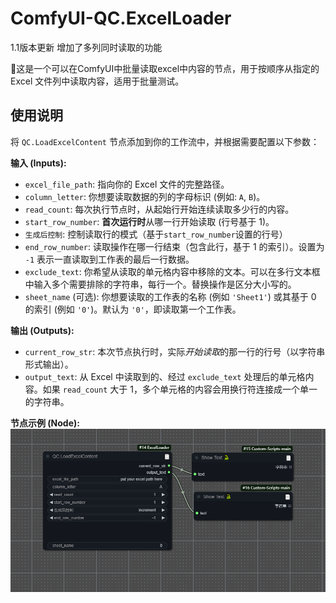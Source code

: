 # ComfyUI-QC.ExcelLoader

1.1版本更新
增加了多列同时读取的功能


🚀这是一个可以在ComfyUI中批量读取excel中内容的节点，用于按顺序从指定的 Excel 文件列中读取内容，适用于批量测试。

## 使用说明

将 `QC.LoadExcelContent` 节点添加到你的工作流中，并根据需要配置以下参数：

**输入 (Inputs):**

*   `excel_file_path`: 指向你的 Excel 文件的完整路径。
*   `column_letter`: 你想要读取数据的列的字母标识 (例如: `A`, `B`)。
*   `read_count`: 每次执行节点时，从起始行开始连续读取多少行的内容。
*   `start_row_number`: **首次运行时**从哪一行开始读取 (行号基于 1)。
*   `生成后控制`: 控制读取行的模式（基于`start_row_number`设置的行号）
*   `end_row_number`: 读取操作在哪一行结束（包含此行，基于 1 的索引）。设置为 `-1` 表示一直读取到工作表的最后一行数据。
*   `exclude_text`: 你希望从读取的单元格内容中移除的文本。可以在多行文本框中输入多个需要排除的字符串，每行一个。替换操作是区分大小写的。
*   `sheet_name` (可选): 你想要读取的工作表的名称 (例如 `'Sheet1'`) 或其基于 0 的索引 (例如 `'0'`)。默认为 `'0'`，即读取第一个工作表。

**输出 (Outputs):**

*   `current_row_str`: 本次节点执行时，实际*开始读取*的那一行的行号（以字符串形式输出）。
*   `output_text`: 从 Excel 中读取到的、经过 `exclude_text` 处理后的单元格内容。如果 `read_count` 大于 1，多个单元格的内容会用换行符连接成一个单一的字符串。

**节点示例 (Node):**
![node example](images/example.png)

